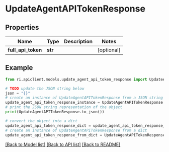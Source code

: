 # UpdateAgentAPITokenResponse


## Properties

Name | Type | Description | Notes
------------ | ------------- | ------------- | -------------
**full_api_token** | **str** |  | [optional] 

## Example

```python
from ri.apiclient.models.update_agent_api_token_response import UpdateAgentAPITokenResponse

# TODO update the JSON string below
json = "{}"
# create an instance of UpdateAgentAPITokenResponse from a JSON string
update_agent_api_token_response_instance = UpdateAgentAPITokenResponse.from_json(json)
# print the JSON string representation of the object
print(UpdateAgentAPITokenResponse.to_json())

# convert the object into a dict
update_agent_api_token_response_dict = update_agent_api_token_response_instance.to_dict()
# create an instance of UpdateAgentAPITokenResponse from a dict
update_agent_api_token_response_from_dict = UpdateAgentAPITokenResponse.from_dict(update_agent_api_token_response_dict)
```
[[Back to Model list]](../README.md#documentation-for-models) [[Back to API list]](../README.md#documentation-for-api-endpoints) [[Back to README]](../README.md)

